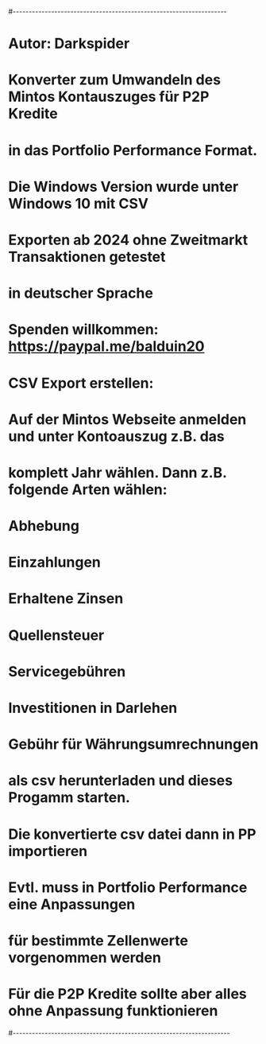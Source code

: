 #-------------------------------------------------------------------
# Autor: Darkspider
# Konverter zum Umwandeln des Mintos Kontauszuges für P2P Kredite
# in das Portfolio Performance Format.
# Die Windows Version wurde unter Windows 10 mit CSV
# Exporten ab 2024 ohne Zweitmarkt Transaktionen getestet
# in deutscher Sprache
#
# Spenden willkommen: https://paypal.me/balduin20
# 
# CSV Export erstellen:
# Auf der Mintos Webseite anmelden und unter Kontoauszug z.B. das 
# komplett Jahr wählen. Dann z.B. folgende Arten wählen:
# Abhebung
# Einzahlungen
# Erhaltene Zinsen
# Quellensteuer
# Servicegebühren
# Investitionen in Darlehen
# Gebühr für Währungsumrechnungen
# als csv herunterladen und dieses Progamm starten.
# Die konvertierte csv datei dann in PP importieren
# Evtl. muss in Portfolio Performance eine Anpassungen
# für bestimmte Zellenwerte vorgenommen werden
# Für die P2P Kredite sollte aber alles ohne Anpassung funktionieren
#--------------------------------------------------------------------
